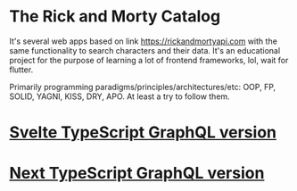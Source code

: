 # The Rick and Morty Catalog

It's several web apps based on link https://rickandmortyapi.com with the same functionality to search characters and their data. It's an educational project for the purpose of learning a lot of frontend frameworks, lol, wait for flutter.

Primarily programming paradigms/principles/architectures/etc: OOP, FP, SOLID, YAGNI, KISS, DRY, APO. At least a try to follow them.


# [Svelte TypeScript GraphQL version](https://github.com/oxxxxxy/The-Rick-and-Morty-Catalog/tree/main/v-svelte-ts-graphql)
# [Next TypeScript GraphQL version](https://github.com/oxxxxxy/The-Rick-and-Morty-Catalog/tree/main/v-next-ts-graphql)

